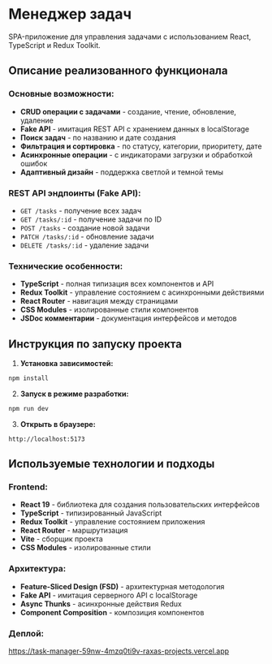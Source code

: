 # Менеджер задач 

SPA-приложение для управления задачами с использованием React, TypeScript и Redux Toolkit.

## Описание реализованного функционала

### Основные возможности:
-  **CRUD операции с задачами** - создание, чтение, обновление, удаление
-  **Fake API** - имитация REST API с хранением данных в localStorage
-  **Поиск задач** - по названию и дате создания
-  **Фильтрация и сортировка** - по статусу, категории, приоритету, дате
-  **Асинхронные операции** - с индикаторами загрузки и обработкой ошибок
-  **Адаптивный дизайн** - поддержка светлой и темной темы

### REST API эндпоинты (Fake API):
- `GET /tasks` - получение всех задач
- `GET /tasks/:id` - получение задачи по ID
- `POST /tasks` - создание новой задачи
- `PATCH /tasks/:id` - обновление задачи
- `DELETE /tasks/:id` - удаление задачи


### Технические особенности:
- **TypeScript** - полная типизация всех компонентов и API
- **Redux Toolkit** - управление состоянием с асинхронными действиями
- **React Router** - навигация между страницами
- **CSS Modules** - изолированные стили компонентов
- **JSDoc комментарии** - документация интерфейсов и методов

## Инструкция по запуску проекта

1. **Установка зависимостей:**
```bash
npm install
```

2. **Запуск в режиме разработки:**
```bash
npm run dev
```

3. **Открыть в браузере:**
```
http://localhost:5173
```


## Используемые технологии и подходы

### Frontend:
- **React 19** - библиотека для создания пользовательских интерфейсов
- **TypeScript** - типизированный JavaScript
- **Redux Toolkit** - управление состоянием приложения
- **React Router** - маршрутизация
- **Vite** - сборщик проекта
- **CSS Modules** - изолированные стили

### Архитектура:
- **Feature-Sliced Design (FSD)** - архитектурная методология
- **Fake API** - имитация серверного API с localStorage
- **Async Thunks** - асинхронные действия Redux
- **Component Composition** - композиция компонентов
### Деплой:
https://task-manager-59nw-4mzq0ti9v-raxas-projects.vercel.app
